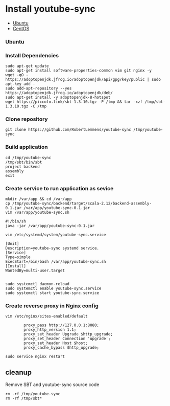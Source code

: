 # Install youtube-sync

* [Ubuntu](#Ubuntu)
* [CentOS](#centos)


### Ubuntu

### Install Dependencies

```
sudo apt-get update
sudo apt-get install software-properties-common vim git nginx -y
wget -qO - https://adoptopenjdk.jfrog.io/adoptopenjdk/api/gpg/key/public | sudo apt-key add -
sudo add-apt-repository --yes https://adoptopenjdk.jfrog.io/adoptopenjdk/deb/
sudo apt-get install -y adoptopenjdk-8-hotspot
wget https://piccolo.link/sbt-1.3.10.tgz -P /tmp && tar -xzf /tmp/sbt-1.3.10.tgz -C /tmp
```

### Clone repository

```
git clone https://github.com/RobertLemmens/youtube-sync /tmp/youtube-sync
```


### Build application

```
cd /tmp/youtube-sync
/tmp/sbt/bin/sbt
project backend
assembly
exit
```

### Create service to run application as sevice

```
mkdir /var/app && cd /var/app
cp /tmp/youtube-sync/backend/target/scala-2.12/backend-assembly-0.1.jar /var/app/youtube-sync-0.1.jar
vim /var/app/youtube-sync.sh

#!/bin/sh
java -jar /var/app/youtube-sync-0.1.jar

vim /etc/systemd/system/youtube-sync.service

[Unit]
Description=youtube-sync systemd service.
[Service]
Type=simple
ExecStart=/bin/bash /var/app/youtube-sync.sh
[Install]
WantedBy=multi-user.target


sudo systemctl daemon-reload
sudo systemctl enable youtube-sync.service
sudo systemctl start youtube-sync.service
```

### Create reverse proxy in Nginx config 

```
vim /etc/nginx/sites-enabled/default

		proxy_pass http://127.0.0.1:8080;
		proxy_http_version 1.1;
		proxy_set_header Upgrade $http_upgrade;
		proxy_set_header Connection 'upgrade';
		proxy_set_header Host $host;
		proxy_cache_bypass $http_upgrade;
    
sudo service nginx restart
```

## cleanup 

Remove SBT and youtube-sync source code

```
rm -rf /tmp/youtube-sync
rm -rf /tmp/sbt*
```

